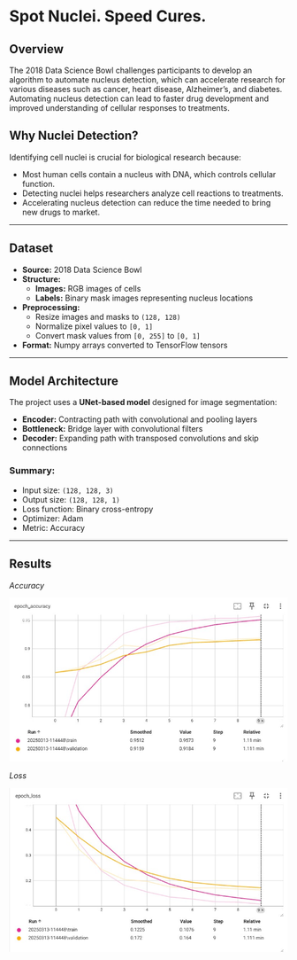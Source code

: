 # Spot Nuclei. Speed Cures.

## Overview
The 2018 Data Science Bowl challenges participants to develop an algorithm to automate nucleus detection, which can accelerate research for various diseases such as cancer, heart disease, Alzheimer’s, and diabetes. Automating nucleus detection can lead to faster drug development and improved understanding of cellular responses to treatments.

## Why Nuclei Detection?
Identifying cell nuclei is crucial for biological research because:
- Most human cells contain a nucleus with DNA, which controls cellular function.
- Detecting nuclei helps researchers analyze cell reactions to treatments.
- Accelerating nucleus detection can reduce the time needed to bring new drugs to market.

---

## Dataset
- **Source:** 2018 Data Science Bowl
- **Structure:**
  - **Images:** RGB images of cells
  - **Labels:** Binary mask images representing nucleus locations
- **Preprocessing:**
  - Resize images and masks to `(128, 128)`
  - Normalize pixel values to `[0, 1]`
  - Convert mask values from `[0, 255]` to `[0, 1]`
- **Format:** Numpy arrays converted to TensorFlow tensors

---

## Model Architecture
The project uses a **UNet-based model** designed for image segmentation:
- **Encoder:** Contracting path with convolutional and pooling layers
- **Bottleneck:** Bridge layer with convolutional filters
- **Decoder:** Expanding path with transposed convolutions and skip connections

### Summary:
- Input size: `(128, 128, 3)`
- Output size: `(128, 128, 1)`
- Loss function: Binary cross-entropy
- Optimizer: Adam
- Metric: Accuracy

---

## Results

*Accuracy*

![Train and Validation Accurancy](Img/Accuracy.jpg)

*Loss*

![Tran and Validation Loss](Img/loss.jpg)